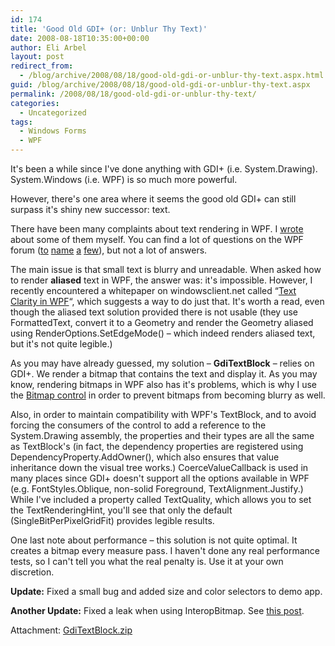 ```yaml
---
id: 174
title: 'Good Old GDI+ (or: Unblur Thy Text)'
date: 2008-08-18T10:35:00+00:00
author: Eli Arbel
layout: post
redirect_from:
  - /blog/archive/2008/08/18/good-old-gdi-or-unblur-thy-text.aspx.html
guid: /blog/archive/2008/08/18/good-old-gdi-or-unblur-thy-text.aspx
permalink: /2008/08/18/good-old-gdi-or-unblur-thy-text/
categories:
  - Uncategorized
tags:
  - Windows Forms
  - WPF
---
```

It's been a while since I've done anything with GDI+ (i.e. System.Drawing). System.Windows (i.e. WPF) is so much more powerful.

<!--more-->

However, there's one area where it seems the good old GDI+ can still surpass it's shiny new successor: text.

There have been many complaints about text rendering in WPF. I [wrote](https://arbel.net/blog/archive/2007/02/02/give-me-back-my-cleartype.aspx) about some of them myself. You can find a lot of questions on the WPF forum ([to](http://forums.msdn.microsoft.com/en-US/wpf/thread/1ad9a62a-d1a4-4ca2-a950-3b7bf5240de5/) [name](http://forums.msdn.microsoft.com/en-US/wpf/thread/5289ee56-6d06-4f66-84f2-69865b6dc401/) [a](http://forums.msdn.microsoft.com/en-US/wpf/thread/9e79812a-5fcc-4287-8e70-55e905b408b2) [few](http://forums.msdn.microsoft.com/en-US/wpf/thread/1c8d8627-a527-4d5e-8ae3-575867e7ea47/)), but not a lot of answers.

The main issue is that small text is blurry and unreadable. When asked how to render **aliased** text in WPF, the answer was: it's impossible. However, I recently encountered a whitepaper on windowsclient.net called &#8220;[Text Clarity in WPF](http://windowsclient.net/wpf/white-papers/wpftextclarity.aspx)&#8220;, which suggests a way to do just that. It's worth a read, even though the aliased text solution provided there is not usable (they use FormattedText, convert it to a Geometry and render the Geometry aliased using RenderOptions.SetEdgeMode() &#8211; which indeed renders aliased text, but it's not quite legible.)

As you may have already guessed, my solution &#8211; **GdiTextBlock** &#8211; relies on GDI+. We render a bitmap that contains the text and display it. As you may know, rendering bitmaps in WPF also has it's problems, which is why I use the [Bitmap control](http://blogs.msdn.com/dwayneneed/archive/2007/10/05/blurry-bitmaps.aspx) in order to prevent bitmaps from becoming blurry as well.

Also, in order to maintain compatibility with WPF's TextBlock, and to avoid forcing the consumers of the control to add a reference to the System.Drawing assembly, the properties and their types are all the same as TextBlock's (in fact, the dependency properties are registered using DependencyProperty.AddOwner(), which also ensures that value inheritance down the visual tree works.) CoerceValueCallback is used in many places since GDI+ doesn't support all the options available in WPF (e.g. FontStyles.Oblique, non-solid Foreground, TextAlignment.Justify.) While I've included a property called TextQuality, which allows you to set the TextRenderingHint, you'll see that only the default (SingleBitPerPixelGridFit) provides legible results.

One last note about performance &#8211; this solution is not quite optimal. It creates a bitmap every measure pass. I haven't done any real performance tests, so I can't tell you what the real penalty is. Use it at your own discretion.

**Update:** Fixed a small bug and added size and color selectors to demo app.

**Another Update:** Fixed a leak when using InteropBitmap. See [this post](https://arbel.net/blog/archive/2008/10/22/improper-use-of-interopbitmap-can-cause-a-memory-leak.aspx).

Attachment: [GdiTextBlock.zip](https://arbel.net/attachments/GdiTextBlock.zip)